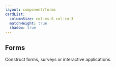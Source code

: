 ```yaml
---
layout: component/forms
cardList:
  columnSize: col-xs-6 col-sm-3
  matchHeight: true
  shadow: true
---
```


## Forms

Construct forms, surveys or interactive applications.

<!-- Each released component includes information to help you implement them, such as:

- an explanation of the problem it solves in the interface
- live examples so you can see the component in action
- best practice and guidelines to use the component correctly

You can find comprehensive instructions on how to use the released components in our GitHub repo. Or search our FAQs in the Community forum. -->
